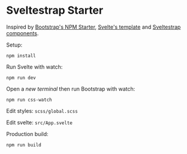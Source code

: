 # Sveltestrap Starter

Inspired by [Bootstrap's NPM Starter](https://github.com/twbs/bootstrap-npm-starter), [Svelte's template](https://github.com/sveltejs/template) and [Sveltestrap components](https://github.com/bestguy/sveltestrap).

Setup:

```
npm install 
```

Run Svelte with watch:

```
npm run dev
```

Open a _new terminal_ then run Bootstrap with watch:

```
npm run css-watch
```

Edit styles:
`scss/global.scss`

Edit svelte:
`src/App.svelte`

Production build:

```
npm run build
```
